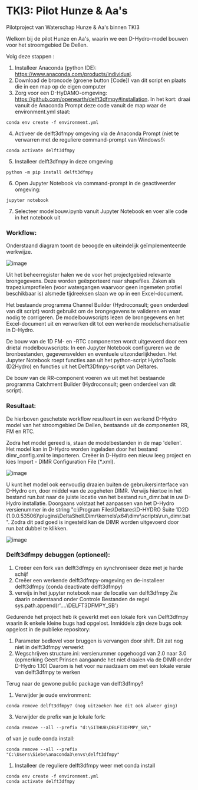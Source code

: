 # TKI3: Pilot Hunze & Aa's
Pilotproject van Waterschap Hunze &amp; Aa's binnen TKI3

Welkom bij de pilot Hunze en Aa's, waarin we een D-Hydro-model bouwen voor het stroomgebied De Dellen.

Volg deze stappen	:
1. Installeer Anaconda (python IDE): https://www.anaconda.com/products/individual.
2. Download de broncode (groene button [Code]) van dit script en plaats die in een map op de eigen computer
3. Zorg voor een D-HyDAMO-omgeving: https://github.com/openearth/delft3dfmpy#installation. 
In het kort: draai vanuit de Anaconda Prompt deze code vanuit de map waar de environment.yml staat:
```
conda env create -f environment.yml
```
4. Activeer de delft3dfmpy omgeving via de Anaconda Prompt (niet te verwarren met de reguliere command-prompt van Windows!):
```
conda activate delft3dfmpy
```
5. Installeer delft3dfmpy in deze omgeving
```
python -m pip install delft3dfmpy
```
6. Open Jupyter Notebook via command-prompt in de geactiveerder omgeving:
```
jupyter notebook
```
7. Selecteer modelbouw.ipynb vanuit Jupyter Notebook en voer alle code in het notebook uit


### Workflow:

Onderstaand diagram toont de beoogde en uiteindelijk geïmplementeerde werkwijze. 

![image](https://user-images.githubusercontent.com/9431285/143056291-d84bbff6-b992-475e-a09c-a8997f05a2b4.png)

Uit het beheerregister halen we de voor het projectgebied relevante brongegevens. Deze worden geëxporteerd naar shapefiles. Zaken als trapeziumprofielen (voor watergangen waarvoor geen ingemeten profiel beschikbaar is) alsmede tijdreeksen slaan we op in een Excel-document.

Het bestaande programma Channel Builder (Hydroconsult; geen onderdeel van dit script) wordt gebruikt om de brongegevens te valideren en waar nodig te corrigeren. De modelbouwscripts lezen de brongegevens en het Excel-document uit en verwerken dit tot een werkende modelschematisatie in D-Hydro.

De bouw van de 1D FM- en -RTC componenten wordt uitgevoerd door een drietal modelbouwscripts: In een Jupyter Notebook configureren we de bronbestanden, gegevensvelden en eventuele uitzonderlijkheden. Het Jupyter Notebook roept functies aan uit het python-script HydroTools (D2Hydro) en functies uit het Delft3Dfmpy-script van Deltares. 

De bouw van de RR-component voeren we uit met het bestaande programma Catchment Builder (Hydroconsult; geen onderdeel van dit script).

### Resultaat:

De hierboven geschetste workflow resulteert in een werkend D-Hydro model van het stroomgebied De Dellen, bestaande uit de componenten RR, FM en RTC.

Zodra het model gereed is, staan de modelbestanden in de map 'dellen'. Het model kan in D-Hydro worden ingeladen door het bestand dimr_config.xml te importeren. Creëer in D-Hydro een nieuw leeg project en kies Import - DIMR Configuration File (*.xml).

![image](https://user-images.githubusercontent.com/9431285/143057529-e4b2371e-c6a7-4ace-876d-13cac43add52.png)

U kunt het model ook eenvoudig draaien buiten de gebruikersinterface van D-Hydro om, door middel van de zogeheten DIMR. Verwijs hiertoe in het bestand run.bat naar de juiste locatie van het bestand run_dimr.bat in uw D-Hydro installatie. Doorgaans volstaat het aanpassen van het D-Hydro versienummer in de string "c:\Program Files\Deltares\D-HYDRO Suite 1D2D (1.0.0.53506)\plugins\DeltaShell.Dimr\kernels\x64\dimr\scripts\run_dimr.bat". Zodra dit pad goed is ingesteld kan de DIMR worden uitgevoerd door run.bat dubbel te klikken.

![image](https://user-images.githubusercontent.com/9431285/143059481-9b2674a6-949f-4ecd-9851-ea20bc8fbbb6.png)



### Delft3dfmpy debuggen (optioneel):

1. Creëer een fork van delft3dfmpy en synchroniseer deze met je harde schijf
1. Creëer een werkende delft3dfmpy-omgeving en de-installeer delft3dfmpy (conda deactivate delft3dfmpy)
1. verwijs in het jupyter notebook naar de locatie van delft3dfmpy Zie daarin onderstaand onder Controle Bestanden de regel sys.path.append(r'....\DELFT3DFMPY_SB')

Gedurende het project heb ik gewerkt met een lokale fork van Delft3dfmpy waarin ik enkele kleine bugs had opgelost. 
Inmiddels zijn deze bugs ook opgelost in de publieke repository:
1. Parameter bedlevel voor bruggen is vervangen door shift. Dit zat nog niet in delft3dfmpy verwerkt
2. Wegschrijven structure.ini: versienummer opgehoogd van 2.0 naar 3.0 (opmerking Geert Prinsen aangaande het niet draaien via de DIMR onder D-Hydro 1.10) 
  Daarom is het voor nu raadzaam om met een lokale versie van delft3dfmpy te werken
  
Terug naar de gewone public package van delft3dfmpy?
1. Verwijder je oude environment:
```
conda remove delft3dfmpy? (nog uitzoeken hoe dit ook alweer ging)
```

3. Verwijder de prefix van je lokale fork: 
```
conda remove --all --prefix "d:\GITHUB\DELFT3DFMPY_SB\"
```
of van je oude conda install:
```
conda remove --all --prefix "C:\Users\Siebe\anaconda3\envs\delft3dfmpy"
```
1.  Installeer de reguliere delft3dfmpy weer met conda install

```
conda env create -f environment.yml
conda activate delft3dfmpy
```


